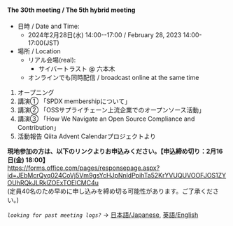 #### The 30th meeting / The 5th hybrid meeting

- 日時 / Date and Time:
  - 2024年2月28日(水) 14:00--17:00 / February 28, 2023 14:00-17:00(JST)
- 場所 / Location
  - リアル会場(real):
    - サイバートラスト @ 六本木
  - オンラインでも同時配信 / broadcast online at the same time

1. オープニング
2. 講演① 「SPDX membershipについて」
3. 講演② 「OSSサプライチェーン上流企業でのオープンソース活動」
4. 講演③ 「How We Navigate an Open Source Compliance and Contribution」
5. 活動報告 Qiita Advent Calendarプロジェクトより

**現地参加の方は、以下のリンクよりお申込みください。【申込締め切り：2月16日(金) 18:00】**  
https://forms.office.com/pages/responsepage.aspx?id=JEbMcrQyq024CoVj5Vm9gsYcHJpNnldPpihTa52KrYVUQUVOOFJOS1ZYOUhRQkJLRklZOExTOElCMC4u  
(定員40名のため早めに申し込みを締め切る可能性があります。ご了承ください。)


*`looking for past meeting logs?`* → [日本語/Japanese](https://openchain-project.github.io/OpenChain-JWG/meeting-minutes.html), [英語/English](https://openchain-project.github.io/OpenChain-JWG/meeting-minutes_en.html)  
